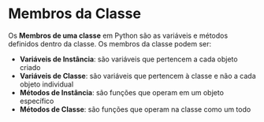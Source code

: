 # Membros da Classe

Os **Membros de uma classe** em Python são as variáveis e métodos definidos dentro da classe. Os membros da classe podem ser:
- **Variáveis de Instância**: são variáveis que pertencem a cada objeto criado
- **Variáveis de Classe**: são variáveis que pertencem à classe e não a cada objeto individual
- **Métodos de Instância**: são funções que operam em um objeto específico
- **Métodos de Classe**: são funções que operam na classe como um todo

